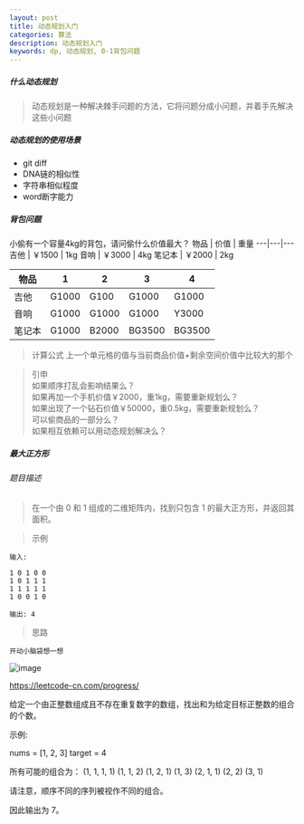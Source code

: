 ```yaml
---
layout: post
title: 动态规划入门
categories: 算法
description: 动态规划入门
keywords: dp, 动态规划, 0-1背包问题
---
```


##### 什么动态规划
> 动态规划是一种解决棘手问题的方法，它将问题分成小问题，并着手先解决这些小问题
##### 动态规划的使用场景
- git diff
- DNA链的相似性
- 字符串相似程度
- word断字能力

##### 背包问题
小偷有一个容量4kg的背包，请问偷什么价值最大？
 物品 | 价值 | 重量
---|---|---
吉他 | ￥1500 | 1kg
音响 | ￥3000 | 4kg
笔记本 | ￥2000 | 2kg

物品   |1 |2 | 3|4
---|---|---|---|---
吉他   | G1000 | G100 |G1000  |G1000|
音响   | G1000 |  G1000| G1000 | Y3000|
笔记本 | G1000 | B2000|BG3500  |BG3500 |

> 计算公式
上一个单元格的值与当前商品价值+剩余空间价值中比较大的那个
 
> 引申  
如果顺序打乱会影响结果么？  
如果再加一个手机价值￥2000，重1kg，需要重新规划么？  
如果出现了一个钻石价值￥50000，重0.5kg，需要重新规划么？  
可以偷商品的一部分么？  
如果相互依赖可以用动态规划解决么？

##### 最大正方形
###### 题目描述
> 在一个由 0 和 1 组成的二维矩阵内，找到只包含 1 的最大正方形，并返回其面积。

> 示例
```
输入: 

1 0 1 0 0
1 0 1 1 1
1 1 1 1 1
1 0 0 1 0

输出: 4
```


> 思路
```
开动小脑袋想一想
```

![image](https://pic.leetcode-cn.com/28657155fcebc3f210982e889ceef89f6295fb48999222bfe0e52514158c446e-image.png)



https://leetcode-cn.com/progress/



给定一个由正整数组成且不存在重复数字的数组，找出和为给定目标正整数的组合的个数。

示例:

nums = [1, 2, 3]
target = 4

所有可能的组合为：
(1, 1, 1, 1)
(1, 1, 2)
(1, 2, 1)
(1, 3)
(2, 1, 1)
(2, 2)
(3, 1)

请注意，顺序不同的序列被视作不同的组合。

因此输出为 7。



